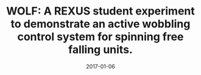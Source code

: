 ---
title: "WOLF: A REXUS student experiment to demonstrate an active wobbling control system for spinning free falling units."
collection: publications
permalink: /publications/2017-buzdugan
date: 2017-01-06
line_author: 'A. Buzdugan, F. Franzen, F. Giuliano, G. Guerra, H. Hultin, E. Von Keyserlingk, P. C. Kotsias, J. Olsson, K. Papavramidis, F. Rozenbeek, <b>G. Giono</b>, G. Tibert and N. Ivchenko'
line_title: "“WOLF: A REXUS student experiment to demonstrate an active wobbling control system for spinning free falling units.”"
line_journal: '<i>Proceeding of the 23rd ESA Symposium on European Rocket and Balloon Programmes and Related Research</i>, (2017)'
---